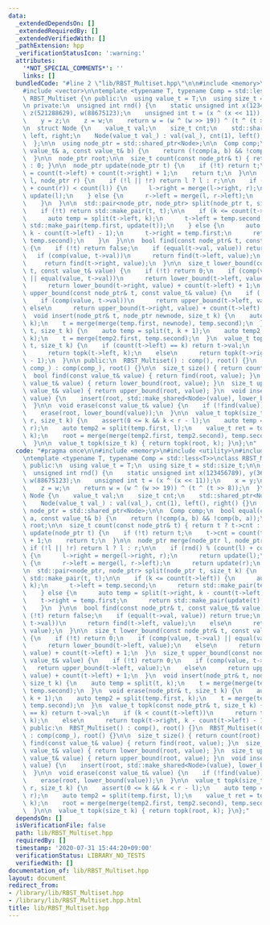 ```yaml
---
data:
  _extendedDependsOn: []
  _extendedRequiredBy: []
  _extendedVerifiedWith: []
  _pathExtension: hpp
  _verificationStatusIcon: ':warning:'
  attributes:
    '*NOT_SPECIAL_COMMENTS*': ''
    links: []
  bundledCode: "#line 2 \"lib/RBST_Multiset.hpp\"\n\n#include <memory>\n#include <utility>\n\
    #include <vector>\n\ntemplate <typename T, typename Comp = std::less<T>>\nclass\
    \ RBST_Multiset {\n public:\n  using value_t = T;\n  using size_t = std::size_t;\n\
    \n private:\n  unsigned int rnd() {\n    static unsigned int x(123456789), y(362436069),\
    \ z(521288629), w(88675123);\n    unsigned int t = (x ^ (x << 11));\n    x = y;\n\
    \    y = z;\n    z = w;\n    return w = (w ^ (w >> 19)) ^ (t ^ (t >> 8));\n  }\n\
    \n  struct Node {\n    value_t val;\n    size_t cnt;\n    std::shared_ptr<Node>\
    \ left, right;\n    Node(value_t val_) : val(val_), cnt(1), left(), right() {}\n\
    \  };\n\n  using node_ptr = std::shared_ptr<Node>;\n\n  Comp comp;\n  bool equal(const\
    \ value_t& a, const value_t& b) {\n    return (!comp(a, b) && !comp(b, a));\n\
    \  }\n\n  node_ptr root;\n\n  size_t count(const node_ptr& t) { return t ? t->cnt\
    \ : 0; }\n\n  node_ptr update(node_ptr t) {\n    if (!t) return t;\n    t->cnt\
    \ = count(t->left) + count(t->right) + 1;\n    return t;\n  }\n\n  node_ptr merge(node_ptr\
    \ l, node_ptr r) {\n    if (!l || !r) return l ? l : r;\n\n    if (rnd() % (count(l)\
    \ + count(r)) < count(l)) {\n      l->right = merge(l->right, r);\n      return\
    \ update(l);\n    } else {\n      r->left = merge(l, r->left);\n      return update(r);\n\
    \    }\n  }\n\n  std::pair<node_ptr, node_ptr> split(node_ptr t, size_t k) {\n\
    \    if (!t) return std::make_pair(t, t);\n\n    if (k <= count(t->left)) {\n\
    \      auto temp = split(t->left, k);\n      t->left = temp.second;\n      return\
    \ std::make_pair(temp.first, update(t));\n    } else {\n      auto temp = split(t->right,\
    \ k - count(t->left) - 1);\n      t->right = temp.first;\n      return std::make_pair(update(t),\
    \ temp.second);\n    }\n  }\n\n  bool find(const node_ptr& t, const value_t& value)\
    \ {\n    if (!t) return false;\n    if (equal(t->val, value)) return true;\n \
    \   if (comp(value, t->val))\n      return find(t->left, value);\n    else\n \
    \     return find(t->right, value);\n  }\n\n  size_t lower_bound(const node_ptr&\
    \ t, const value_t& value) {\n    if (!t) return 0;\n    if (comp(value, t->val)\
    \ || equal(value, t->val))\n      return lower_bound(t->left, value);\n    else\n\
    \      return lower_bound(t->right, value) + count(t->left) + 1;\n  }\n  size_t\
    \ upper_bound(const node_ptr& t, const value_t& value) {\n    if (!t) return 0;\n\
    \    if (comp(value, t->val))\n      return upper_bound(t->left, value);\n   \
    \ else\n      return upper_bound(t->right, value) + count(t->left) + 1;\n  }\n\
    \  void insert(node_ptr& t, node_ptr newnode, size_t k) {\n    auto temp = split(t,\
    \ k);\n    t = merge(merge(temp.first, newnode), temp.second);\n  }\n  void erase(node_ptr&\
    \ t, size_t k) {\n    auto temp = split(t, k + 1);\n    auto temp2 = split(temp.first,\
    \ k);\n    t = merge(temp2.first, temp.second);\n  }\n  value_t topk(const node_ptr&\
    \ t, size_t k) {\n    if (count(t->left) == k) return t->val;\n    if (k < count(t->left))\n\
    \      return topk(t->left, k);\n    else\n      return topk(t->right, k - count(t->left)\
    \ - 1);\n  }\n\n public:\n  RBST_Multiset() : comp(), root() {}\n  RBST_Multiset(Comp\
    \ comp_) : comp(comp_), root() {}\n\n  size_t size() { return count(root); }\n\
    \  bool find(const value_t& value) { return find(root, value); }\n  size_t lower_bound(const\
    \ value_t& value) { return lower_bound(root, value); }\n  size_t upper_bound(const\
    \ value_t& value) { return upper_bound(root, value); }\n  void insert(const value_t&\
    \ value) {\n    insert(root, std::make_shared<Node>(value), lower_bound(value));\n\
    \  }\n\n  void erase(const value_t& value) {\n    if (!find(value)) return;\n\
    \    erase(root, lower_bound(value));\n  }\n\n  value_t topk(size_t l, size_t\
    \ r, size_t k) {\n    assert(0 <= k && k < r - l);\n    auto temp = split(root,\
    \ r);\n    auto temp2 = split(temp.first, l);\n    value_t ret = topk(temp2.second,\
    \ k);\n    root = merge(merge(temp2.first, temp2.second), temp.second);\n    return\n\
    \  }\n\n  value_t topk(size_t k) { return topk(root, k); }\n};\n"
  code: "#pragma once\n\n#include <memory>\n#include <utility>\n#include <vector>\n\
    \ntemplate <typename T, typename Comp = std::less<T>>\nclass RBST_Multiset {\n\
    \ public:\n  using value_t = T;\n  using size_t = std::size_t;\n\n private:\n\
    \  unsigned int rnd() {\n    static unsigned int x(123456789), y(362436069), z(521288629),\
    \ w(88675123);\n    unsigned int t = (x ^ (x << 11));\n    x = y;\n    y = z;\n\
    \    z = w;\n    return w = (w ^ (w >> 19)) ^ (t ^ (t >> 8));\n  }\n\n  struct\
    \ Node {\n    value_t val;\n    size_t cnt;\n    std::shared_ptr<Node> left, right;\n\
    \    Node(value_t val_) : val(val_), cnt(1), left(), right() {}\n  };\n\n  using\
    \ node_ptr = std::shared_ptr<Node>;\n\n  Comp comp;\n  bool equal(const value_t&\
    \ a, const value_t& b) {\n    return (!comp(a, b) && !comp(b, a));\n  }\n\n  node_ptr\
    \ root;\n\n  size_t count(const node_ptr& t) { return t ? t->cnt : 0; }\n\n  node_ptr\
    \ update(node_ptr t) {\n    if (!t) return t;\n    t->cnt = count(t->left) + count(t->right)\
    \ + 1;\n    return t;\n  }\n\n  node_ptr merge(node_ptr l, node_ptr r) {\n   \
    \ if (!l || !r) return l ? l : r;\n\n    if (rnd() % (count(l) + count(r)) < count(l))\
    \ {\n      l->right = merge(l->right, r);\n      return update(l);\n    } else\
    \ {\n      r->left = merge(l, r->left);\n      return update(r);\n    }\n  }\n\
    \n  std::pair<node_ptr, node_ptr> split(node_ptr t, size_t k) {\n    if (!t) return\
    \ std::make_pair(t, t);\n\n    if (k <= count(t->left)) {\n      auto temp = split(t->left,\
    \ k);\n      t->left = temp.second;\n      return std::make_pair(temp.first, update(t));\n\
    \    } else {\n      auto temp = split(t->right, k - count(t->left) - 1);\n  \
    \    t->right = temp.first;\n      return std::make_pair(update(t), temp.second);\n\
    \    }\n  }\n\n  bool find(const node_ptr& t, const value_t& value) {\n    if\
    \ (!t) return false;\n    if (equal(t->val, value)) return true;\n    if (comp(value,\
    \ t->val))\n      return find(t->left, value);\n    else\n      return find(t->right,\
    \ value);\n  }\n\n  size_t lower_bound(const node_ptr& t, const value_t& value)\
    \ {\n    if (!t) return 0;\n    if (comp(value, t->val) || equal(value, t->val))\n\
    \      return lower_bound(t->left, value);\n    else\n      return lower_bound(t->right,\
    \ value) + count(t->left) + 1;\n  }\n  size_t upper_bound(const node_ptr& t, const\
    \ value_t& value) {\n    if (!t) return 0;\n    if (comp(value, t->val))\n   \
    \   return upper_bound(t->left, value);\n    else\n      return upper_bound(t->right,\
    \ value) + count(t->left) + 1;\n  }\n  void insert(node_ptr& t, node_ptr newnode,\
    \ size_t k) {\n    auto temp = split(t, k);\n    t = merge(merge(temp.first, newnode),\
    \ temp.second);\n  }\n  void erase(node_ptr& t, size_t k) {\n    auto temp = split(t,\
    \ k + 1);\n    auto temp2 = split(temp.first, k);\n    t = merge(temp2.first,\
    \ temp.second);\n  }\n  value_t topk(const node_ptr& t, size_t k) {\n    if (count(t->left)\
    \ == k) return t->val;\n    if (k < count(t->left))\n      return topk(t->left,\
    \ k);\n    else\n      return topk(t->right, k - count(t->left) - 1);\n  }\n\n\
    \ public:\n  RBST_Multiset() : comp(), root() {}\n  RBST_Multiset(Comp comp_)\
    \ : comp(comp_), root() {}\n\n  size_t size() { return count(root); }\n  bool\
    \ find(const value_t& value) { return find(root, value); }\n  size_t lower_bound(const\
    \ value_t& value) { return lower_bound(root, value); }\n  size_t upper_bound(const\
    \ value_t& value) { return upper_bound(root, value); }\n  void insert(const value_t&\
    \ value) {\n    insert(root, std::make_shared<Node>(value), lower_bound(value));\n\
    \  }\n\n  void erase(const value_t& value) {\n    if (!find(value)) return;\n\
    \    erase(root, lower_bound(value));\n  }\n\n  value_t topk(size_t l, size_t\
    \ r, size_t k) {\n    assert(0 <= k && k < r - l);\n    auto temp = split(root,\
    \ r);\n    auto temp2 = split(temp.first, l);\n    value_t ret = topk(temp2.second,\
    \ k);\n    root = merge(merge(temp2.first, temp2.second), temp.second);\n    return\n\
    \  }\n\n  value_t topk(size_t k) { return topk(root, k); }\n};"
  dependsOn: []
  isVerificationFile: false
  path: lib/RBST_Multiset.hpp
  requiredBy: []
  timestamp: '2020-07-31 15:44:20+09:00'
  verificationStatus: LIBRARY_NO_TESTS
  verifiedWith: []
documentation_of: lib/RBST_Multiset.hpp
layout: document
redirect_from:
- /library/lib/RBST_Multiset.hpp
- /library/lib/RBST_Multiset.hpp.html
title: lib/RBST_Multiset.hpp
---
```

